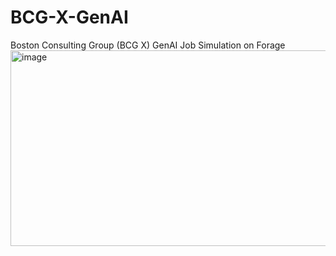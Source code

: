 # BCG-X-GenAI
Boston Consulting Group (BCG X) GenAI Job Simulation on Forage 
<img width="749" height="313" alt="image" src="https://github.com/user-attachments/assets/0cb4a275-0df7-4467-b70a-2f7822625545" />

